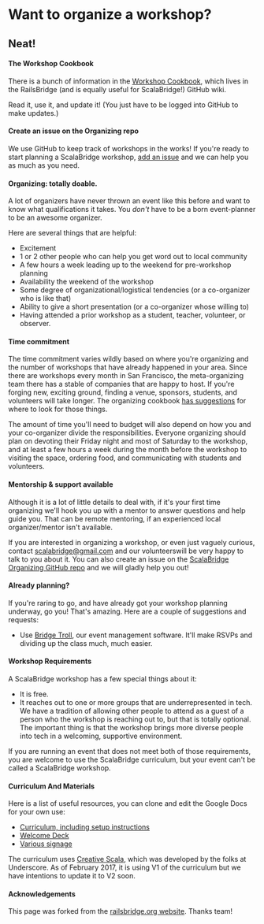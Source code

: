 # Want to organize a workshop?

## Neat!

#### The Workshop Cookbook

There is a bunch of information in the [Workshop Cookbook](https://github.com/railsbridge/docs/wiki/Cookbook), which lives in the RailsBridge (and is equally useful for ScalaBridge!) GitHub wiki.

Read it, use it, and update it! (You just have to be logged into GitHub to make updates.)

#### Create an issue on the Organizing repo

We use GitHub to keep track of workshops in the works! If you're ready to start planning a ScalaBridge workshop, [add an issue](https://github.com/scalabridge/organization/issues/new) and we can help you as much as you need.

#### Organizing: totally doable.

A lot of organizers have never thrown an event like this before and want to know what qualifications it takes. You _don't_ have to be a born event-planner to be an awesome organizer.

Here are several things that are helpful:

*   Excitement
*   1 or 2 other people who can help you get word out to local community
*   A few hours a week leading up to the weekend for pre-workshop planning
*   Availability the weekend of the workshop
*   Some degree of organizational/logistical tendencies (or a co-organizer who is like that)
*   Ability to give a short presentation (or a co-organizer whose willing to)
*   Having attended a prior workshop as a student, teacher, volunteer, or observer.

#### Time commitment

The time commitment varies wildly based on where you're organizing and the number of workshops that have already happened in your area. Since there are workshops every month in San Francisco, the meta-organizing team there has a stable of companies that are happy to host. If you're forging new, exciting ground, finding a venue, sponsors, students, and volunteers will take longer. The organizing cookbook [has suggestions](https://github.com/railsbridge/docs/wiki/Finding-space%2C-sponsors%2C-volunteers%2C-and-students) for where to look for those things.

The amount of time you'll need to budget will also depend on how you and your co-organizer divide the responsibilities. Everyone organizing should plan on devoting their Friday night and most of Saturday to the workshop, and at least a few hours a week during the month before the workshop to visiting the space, ordering food, and communicating with students and volunteers.

#### Mentorship & support available

Although it is a lot of little details to deal with, if it's your first time organizing we'll hook you up with a mentor to answer questions and help guide you. That can be remote mentoring, if an experienced local organizer/mentor isn't available.

If you are interested in organizing a workshop, or even just vaguely curious, contact [scalabridge@gmail.com](mailto:scalabridge@gmail.com) and our volunteerswill be very happy to talk to you about it. You can also create an issue on the [ScalaBridge Organizing GitHub repo](https://github.com/scalabridge/organization/issues/new) and we will gladly help you out!

#### Already planning?

If you're raring to go, and have already got your workshop planning underway, go you! That's amazing. Here are a couple of suggestions and requests:

*   Use [Bridge Troll](http://www.bridgetroll.org), our event management software. It'll make RSVPs and dividing up the class much, much easier.

#### Workshop Requirements

A ScalaBridge workshop has a few special things about it:

*   It is free.
*   It reaches out to one or more groups that are underrepresented in tech. We have a tradition of allowing other people to attend as a guest of a person who the workshop is reaching out to, but that is totally optional. The important thing is that the workshop brings more diverse people into tech in a welcoming, supportive environment.

If you are running an event that does not meet both of those requirements, you are welcome to use the ScalaBridge curriculum, but your event can't be called a ScalaBridge workshop.

#### Curriculum And Materials

Here is a list of useful resources, you can clone and edit the Google Docs for your own use:

*  [Curriculum, including setup instructions](https://scalabridge.gitbooks.io/curriculum/content/)
*  [Welcome Deck](https://docs.google.com/presentation/d/1VNwhTWBLHefoAAsCtXZdl9Hl_v7VtEALxyshli5il_o/edit?usp=sharing)
*  [Various signage](https://drive.google.com/drive/folders/0B72QyVq_2E7_a1YxS0FFazYteGM)

The curriculum uses [Creative Scala](http://underscore.io/training/courses/creative-scala/), which was developed by the folks at Underscore. As of February 2017, it is using V1 of the curriculum but we have intentions to update it to V2 soon.

#### Acknowledgements

This page was forked from the [railsbridge.org website](http://www.railsbridge.org/help/organize). Thanks team!

